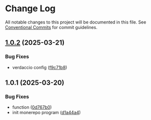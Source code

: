 # Change Log

All notable changes to this project will be documented in this file.
See [Conventional Commits](https://conventionalcommits.org) for commit guidelines.

## [1.0.2](https://github.com/abcdyeah/lf-monerepo/compare/@lf/hooks@1.0.1...@lf/hooks@1.0.2) (2025-03-21)


### Bug Fixes

* verdaccio config ([f9c71b8](https://github.com/abcdyeah/lf-monerepo/commit/f9c71b85ae35c51a24625bf41b62cee88e6b06d5))





## 1.0.1 (2025-03-20)


### Bug Fixes

* function ([0d767b0](https://github.com/abcdyeah/lf-monerepo/commit/0d767b0bbe4f523d318b789dde830441c8742bf9))
* init monerepo program ([d1a44a4](https://github.com/abcdyeah/lf-monerepo/commit/d1a44a4897a64b3e6e9d4421b4603189ab9d5522))
